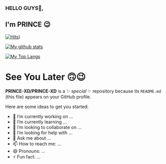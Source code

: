 ### HELLO GUYS👋,

## I'm PRINCE 😉

[![Hits](https://hits.seeyoufarm.com/api/count/incr/badge.svg?url=https%3A%2F%2Fgithub.com%2FPRINCE-Xd&count_bg=%2379C83D&title_bg=%230084FF&icon=arduino.svg&icon_color=%2300FF20&title=Stalks&edge_flat=false)](https://hits.seeyoufarm.com))


[![My github stats](https://github-readme-stats.vercel.app/api?username=PRINCE-Xd&show_icons=true&theme=cobalt&count_private=true)](https://github.com/PRINCE301102)


[![My Top Langs](https://github-readme-stats.vercel.app/api/top-langs/?username=PRINCE-XD&layout=compact&theme=cobalt)](https://github.com/PRINCE-xD)

# See You Later 🙃😉

**PRINCE-XD/PRINCE-XD** is a ✨ _special_ ✨ repository because its `README.md` (this file) appears on your GitHub profile.

Here are some ideas to get you started:

- 🔭 I’m currently working on ...
- 🌱 I’m currently learning ...
- 👯 I’m looking to collaborate on ...
- 🤔 I’m looking for help with ...
- 💬 Ask me about ...
- 📫 How to reach me: ...
- 😄 Pronouns: ...
- ⚡ Fun fact: ...
